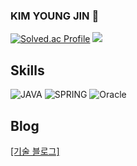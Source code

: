 ### KIM YOUNG JIN 👋
[![Solved.ac Profile](http://mazassumnida.wtf/api/v2/generate_badge?boj=ssda332)](https://solved.ac/ssda332/)
<a href="https://hhpluscertificateofcompletion.oopy.io/">
  <img src="https://static.spartacodingclub.kr/hanghae99/plus/completion/badge_blue.svg" />
</a>

## Skills

![JAVA](https://img.shields.io/badge/JAVA-007396.svg?&style=for-the-badge&logo=Java&logoColor=White)
![SPRING](https://img.shields.io/badge/SPRING-6DB33F.svg?&style=for-the-badge&logo=Spring&logoColor=black)
![Oracle](https://img.shields.io/badge/Oracle-F80000.svg?&style=for-the-badge&logo=Oracle&logoColor=white)

## Blog
[[기술 블로그]](https://ssda332.github.io)

<!--
**ssda332/ssda332** is a ✨ _special_ ✨ repository because its `README.md` (this file) appears on your GitHub profile.

Here are some ideas to get you started:

- 🔭 I’m currently working on ...
- 🌱 I’m currently learning ...
- 👯 I’m looking to collaborate on ...
- 🤔 I’m looking for help with ...
- 💬 Ask me about ...
- 📫 How to reach me: ...
- 😄 Pronouns: ...
- ⚡ Fun fact: ...
-->
